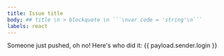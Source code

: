 ```yaml
---
title: Issue title
body: ## title \n > blockquote \n ```\nvar code = 'string'\n```
labels: react
---
```


Someone just pushed, oh no! Here's who did it: {{ payload.sender.login }}
